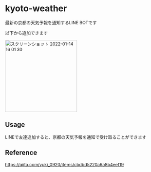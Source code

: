 # kyoto-weather
最新の京都の天気予報を通知するLINE BOTです

以下から追加できます

<img width="236" alt="スクリーンショット 2022-01-14 16 01 30" src="https://user-images.githubusercontent.com/44628106/149465330-c4296790-a818-4408-9b27-bad51a56418e.png">

## Usage
LINEで友達追加すると、京都の天気予報を通知で受け取ることができます

## Reference

https://qiita.com/yuki_0920/items/cbdbd5220a6a8b4eef19

